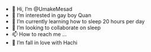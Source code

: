 - 👋 Hi, I’m @UmakeMesad
- 👀 I’m interested in gay boy Quan
- 🌱 I’m currently learning how to sleep 20 hours per day
- 💞️ I’m looking to collaborate on sleep
- 📫 How to reach me ...
- 💞️ I’m fall in love with Hachi

<!---
UmakeMesad/UmakeMesad is a ✨ special ✨ repository because its `README.md` (this file) appears on your GitHub profile.
You can click the Preview link to take a look at your changes.
--->
